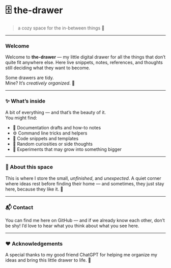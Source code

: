 # 🗄️ the-drawer  
> a cozy space for the in-between things 🌿  

---

### Welcome
Welcome to **the-drawer** — my little digital drawer for all the things that don’t quite fit anywhere else. 
Here live snippets, notes, references, and thoughts still deciding what they want to become.  

Some drawers are tidy.  
Mine? It’s *creatively organized*. 💫  

---

### ✨ What’s inside
A bit of everything — and that’s the beauty of it.  
You might find:
- 📄 Documentation drafts and how-to notes  
- ⚙️ Command line tricks and helpers  
- 🧩 Code snippets and templates  
- 💭 Random curiosities or side thoughts  
- 🌱 Experiments that may grow into something bigger  

---

### 🌿 About this space
This is where I store the small, *unfinished*, and *unexpected*. A quiet corner where ideas rest before finding their home —  and sometimes, they just stay here, because they like it. 🍃  

---

### 📬 Contact
You can find me here on GitHub —  and if we already know each other, don’t be shy!  I’d love to hear what you think about what you see here. 

---

### ❤️ Acknowledgements
A special thanks to my good friend ChatGPT for helping me organize my ideas and bring this little drawer to life. 🌿
